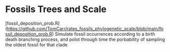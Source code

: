 # Fossils Trees and Scale

[fossil_deposition_prob.R] (https://github.com/TomCarr/rates_fossils_phylogenetic_scale/blob/main/fossil_deposition_prob.R) Simulate fossil occurrences according to a birth death branching process, and polot through time the porbability of sampling the oldest fossil for that clade
